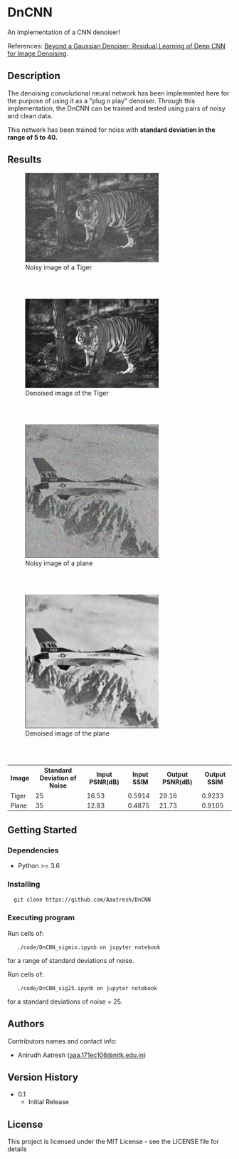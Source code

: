 # DnCNN

An implementation of a CNN denoiser!

References: [Beyond a Gaussian Denoiser: Residual Learning of
Deep CNN for Image Denoising][1].

## Description

The denoising convolutional neural network has been implemented here for the purpose of using it as a "plug n play" denoiser. Through this implementation, the DnCNN can be trained and tested using pairs of noisy and clean data.

This network has been trained for noise with <b>standard deviation in the range of 5 to 40.</b>

## Results

<figure>
  <img src="./results/tiger_noisy.png" alt="noisy_tiger" width = 300px>
  <figcaption>Noisy image of a Tiger</figcaption>
</figure>

<br><br>

<figure>
  <img src="./results/tiger_denoised.png" alt="denoised_tiger" width = 300px>
  <figcaption>Denoised image of the Tiger</figcaption>
</figure>

<br><br>

<figure>
  <img src="./results/plane_noisy.png" alt="noisy_tiger" width = 300px>
  <figcaption>Noisy image of a plane</figcaption>
</figure>

<br><br>

<figure>
  <img src="./results/plane_denoised.png" alt="denoised_tiger" width = 300px>
  <figcaption>Denoised image of the plane</figcaption>
</figure>

<br><br>

 <table style="width:100%">
  <tr>
    <th>Image</th>
    <th>Standard Deviation of Noise</th>
    <th>Input PSNR(dB)</th>
    <th>Input SSIM</th>
    <th>Output PSNR(dB)</th>
    <th>Output SSIM</th>
  </tr>
  <tr>
    <td>Tiger</td>
    <td>25</td>
    <td>16.53</td>
    <td>0.5914</td>
    <td>29.16</td>
    <td>0.9233</td>
  </tr>
  <tr>
    <td>Plane</td>
    <td>35</td>
    <td>12.83</td>
    <td>0.4875</td>
    <td>21.73</td>
    <td>0.9105</td>
  </tr>
</table> 

## Getting Started

### Dependencies
* Python >= 3.6

### Installing
```
  git clone https://github.com/Aaatresh/DnCNN
```

### Executing program

Run cells of:
```
   ./code/DnCNN_sigmix.ipynb on jupyter notebook
```
for a range of standard deviations of noise.

Run cells of:
```
   ./code/DnCNN_sig25.ipynb on jupyter notebook
```
for a standard deviations of noise = 25.


## Authors
Contributors names and contact info:
* Anirudh Aatresh (aaa.171ec106@nitk.edu.in)

## Version History
* 0.1
    * Initial Release

## License

This project is licensed under the MIT License - see the LICENSE file for details


  [1]: <https://ieeexplore.ieee.org/document/7839189>
